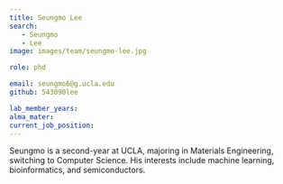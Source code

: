 ```yaml
---
title: Seungmo Lee
search:
   - Seungmo
   - Lee
image: images/team/seungmo-lee.jpg

role: phd

email: seungmo6@g.ucla.edu
github: 543090lee

lab_member_years: 
alma_mater: 
current_job_position: 
---
```

Seungmo is a second-year at UCLA, majoring in Materials Engineering, switching to Computer Science. His interests include machine learning, bioinformatics, and semiconductors.





